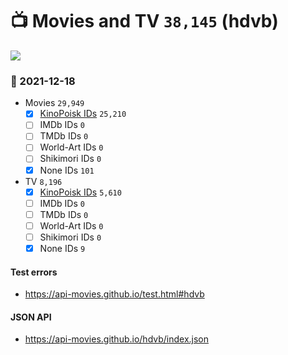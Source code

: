 # :tv: Movies and TV `38,145` (hdvb)

<a href="https://API-Movies.github.io"><img src="https://API-Movies.github.io/banner.png?cache"></a>

### :date: 2021-12-18
- Movies `29,949`
  - [x] <a href="https://API-Movies.github.io/hdvb/movie_kinopoisk_ids.json">KinoPoisk IDs</a> `25,210`
  - [ ] IMDb IDs `0`
  - [ ] TMDb IDs `0`
  - [ ] World-Art IDs `0`
  - [ ] Shikimori IDs `0`
  - [x] None IDs `101`
- TV `8,196`
  - [x] <a href="https://API-Movies.github.io/hdvb/tv_kinopoisk_ids.json">KinoPoisk IDs</a> `5,610`
  - [ ] IMDb IDs `0`
  - [ ] TMDb IDs `0`
  - [ ] World-Art IDs `0`
  - [ ] Shikimori IDs `0`
  - [x] None IDs `9`
#### Test errors
- <a href='https://api-movies.github.io/test.html#hdvb'>https://api-movies.github.io/test.html#hdvb</a>
#### JSON API
- <a href='https://api-movies.github.io/hdvb/index.json'>https://api-movies.github.io/hdvb/index.json</a>
